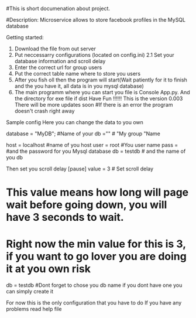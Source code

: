 #This is short documenation about project.

#Description: Microservice allows to store facebook profiles in the MySQL database

Getting started: 

1. Download the file from out server 
2. Put neccessarry configurations (located on config.ini)
2.1 Set your database information and scroll delay
3. Enter the correct url for group users 
4. Put the correct table name where to store you users 
5. After you fish oll then the program will start(Wait patiently for it to finish and the you have it, all data is in you mysql database) 
6. The main programm where you can start you file is Console App.py. And the directory for exe file if dist 
Have Fun !!!!!! 
This is the version 0.003 
There will be more updates soon 
#If there is an error the program doesn't crash right away

Sample config
Here you can change the data to you own 

database = "MyDB"; #Name of your db
="" # "My group "Name 

host = localhost #name of you host
user = root #You user name
pass =  #and the password for you Mysql database
db = testdb # and the name of you db



Then set you scroll delay [pause] 
value = 3 # Set scroll delay 
# This value means how long will page wait before going down, you will have 3 seconds to wait. 
# Right now the min value for this is 3, if you want to go lover you are doing it at you own risk

db = testdb 
#Dont forget to chose you db name if you dont have one you can simply create it

For now this is the only configuration that you have to do
If you have any problems read help file











